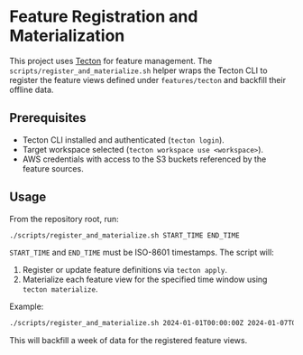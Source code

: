 # Feature Registration and Materialization

This project uses [Tecton](https://www.tecton.ai/) for feature management. The
`scripts/register_and_materialize.sh` helper wraps the Tecton CLI to register the
feature views defined under `features/tecton` and backfill their offline data.

## Prerequisites
- Tecton CLI installed and authenticated (`tecton login`).
- Target workspace selected (`tecton workspace use <workspace>`).
- AWS credentials with access to the S3 buckets referenced by the feature
  sources.

## Usage
From the repository root, run:

```bash
./scripts/register_and_materialize.sh START_TIME END_TIME
```

`START_TIME` and `END_TIME` must be ISO-8601 timestamps. The script will:
1. Register or update feature definitions via `tecton apply`.
2. Materialize each feature view for the specified time window using
   `tecton materialize`.

Example:

```bash
./scripts/register_and_materialize.sh 2024-01-01T00:00:00Z 2024-01-07T00:00:00Z
```

This will backfill a week of data for the registered feature views.
